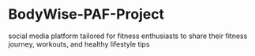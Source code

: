 # BodyWise-PAF-Project
social media platform tailored for fitness enthusiasts to share their fitness journey, workouts, and healthy  lifestyle tips
